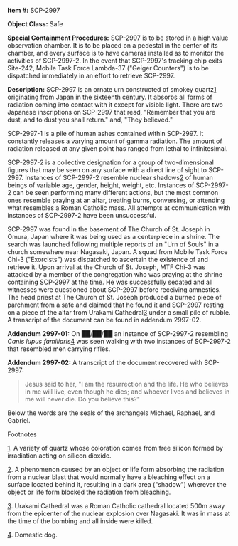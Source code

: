 **Item #:** SCP-2997

**Object Class:** Safe

**Special Containment Procedures:** SCP-2997 is to be stored in a high value observation chamber. It is to be placed on a pedestal in the center of its chamber, and every surface is to have cameras installed as to monitor the activities of SCP-2997-2. In the event that SCP-2997's tracking chip exits Site-242, Mobile Task Force Lambda-37 ("Geiger Counters") is to be dispatched immediately in an effort to retrieve SCP-2997.

**Description:** SCP-2997 is an ornate urn constructed of smokey quartz[1](javascript:;) originating from Japan in the sixteenth century. It absorbs all forms of radiation coming into contact with it except for visible light. There are two Japanese inscriptions on SCP-2997 that read, "Remember that you are dust, and to dust you shall return." and, "They believed."

SCP-2997-1 is a pile of human ashes contained within SCP-2997. It constantly releases a varying amount of gamma radiation. The amount of radiation released at any given point has ranged from lethal to infinitesimal.

SCP-2997-2 is a collective designation for a group of two-dimensional figures that may be seen on any surface with a direct line of sight to SCP-2997. Instances of SCP-2997-2 resemble nuclear shadows[2](javascript:;) of human beings of variable age, gender, height, weight, etc. Instances of SCP-2997-2 can be seen performing many different actions, but the most common ones resemble praying at an altar, treating burns, conversing, or attending what resembles a Roman Catholic mass. All attempts at communication with instances of SCP-2997-2 have been unsuccessful.

SCP-2997 was found in the basement of The Church of St. Joseph in Omura, Japan where it was being used as a centerpiece in a shrine. The search was launched following multiple reports of an "Urn of Souls" in a church somewhere near Nagasaki, Japan. A squad from Mobile Task Force Chi-3 ("Exorcists") was dispatched to ascertain the existence of and retrieve it. Upon arrival at the Church of St. Joseph, MTF Chi-3 was attacked by a member of the congregation who was praying at the shrine containing SCP-2997 at the time. He was successfully sedated and all witnesses were questioned about SCP-2997 before receiving amnestics. The head priest at The Church of St. Joseph produced a burned piece of parchment from a safe and claimed that he found it and SCP-2997 resting on a piece of the altar from Urakami Cathedral[3](javascript:;) under a small pile of rubble. A transcript of the document can be found in addendum 2997-02.

**Addendum 2997-01:** On ██/██/██ an instance of SCP-2997-2 resembling _Canis lupus familiaris_[4](javascript:;) was seen walking with two instances of SCP-2997-2 that resembled men carrying rifles.

**Addendum 2997-02:** A transcript of the document recovered with SCP-2997:

> Jesus said to her, "I am the resurrection and the life. He who believes in me will live, even though he dies; and whoever lives and believes in me will never die. Do you believe this?"  

Below the words are the seals of the archangels Michael, Raphael, and Gabriel.

Footnotes

[1](javascript:;). A variety of quartz whose coloration comes from free silicon formed by irradiation acting on silicon dioxide.

[2](javascript:;). A phenomenon caused by an object or life form absorbing the radiation from a nuclear blast that would normally have a bleaching effect on a surface located behind it, resulting in a dark area ("shadow") wherever the object or life form blocked the radiation from bleaching.

[3](javascript:;). Urakami Cathedral was a Roman Catholic cathedral located 500m away from the epicenter of the nuclear explosion over Nagasaki. It was in mass at the time of the bombing and all inside were killed.

[4](javascript:;). Domestic dog.